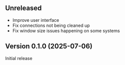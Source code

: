 ## Unreleased

- Improve user interface
- Fix connections not being cleaned up
- Fix window size issues happening on some systems

## Version 0.1.0 (2025-07-06)

Initial release
